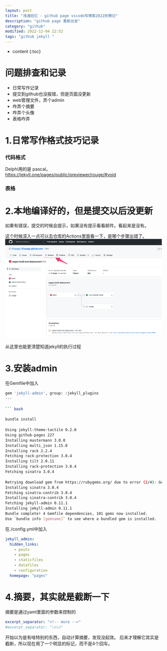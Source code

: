 ```yaml
---
layout: post
title: "浅滩拾忆 - github page vscode写博客2022折腾记"
description: "github page 重新出发"
category: "github"
modified: 2022-12-04 22:52
tags: "github jekyll "
---
```

* content
{:toc}

# 问题排查和记录
* 日常写作记录
* 提交到github也没报错，但是页面没更新
* web管理文件，弄个admin
* 咋弄个摘要
* 咋弄个头像
* 表格咋弄

<!-- more -->

# 1.日常写作格式技巧记录

### 代码格式

Delphi用的是 pascal。
https://jekyll.one/pages/public/previewer/rouge/#void


### 表格


# 2.本地编译好的，但是提交以后没更新
如果有错误，提交的时候会提示，如果没有提示看看邮件。看起来是没有。

这个时候深入一点可以去仓库的Actions里面看一下，是哪个步骤出错了。
![](../../images/2022-12-15-16-50-13.png)

从这里也能更清楚知道jekyll的执行过程

# 3.安装admin
在Gemfile中加入

``` bash
gem 'jekyll-admin', group: :jekyll_plugins
···

``` bash

bundle install

Using jekyll-theme-tactile 0.2.0
Using github-pages 227
Installing mustermann 3.0.0
Installing multi_json 1.15.0
Installing rack 2.2.4
Fetching rack-protection 3.0.4
Installing tilt 2.0.11
Installing rack-protection 3.0.4
Fetching sinatra 3.0.4

Retrying download gem from https://rubygems.org/ due to error (2/4): Gem::RemoteFetcher::FetchError Net::OpenTimeout: Failed to open TCP connection to rubygems.org:443 (execution expired) (https://rubygems.org/gems/sinatra-3.0.4.gem)
Installing sinatra 3.0.4
Fetching sinatra-contrib 3.0.4
Installing sinatra-contrib 3.0.4
Fetching jekyll-admin 0.11.1
Installing jekyll-admin 0.11.1
Bundle complete! 4 Gemfile dependencies, 101 gems now installed.
Use `bundle info [gemname]` to see where a bundled gem is installed.

```

在./config.yml中加入

``` yaml
jekyll_admin:
  hidden_links:
    - posts
    - pages
    - staticfiles
    - datafiles
    - configuration
  homepage: "pages"
```  

# 4.摘要，其实就是截断一下
摘要是通过yaml里面的参数来控制的
```yaml
excerpt_separator: "<!-- more -->"
#excerpt_separator: "\n\n"
```
开始以为是有啥特别的东西，自动计算摘要，发现没起效。
后来才理解它其实是截断，所以现在用了一个明显的标记，而不是4个回车。
